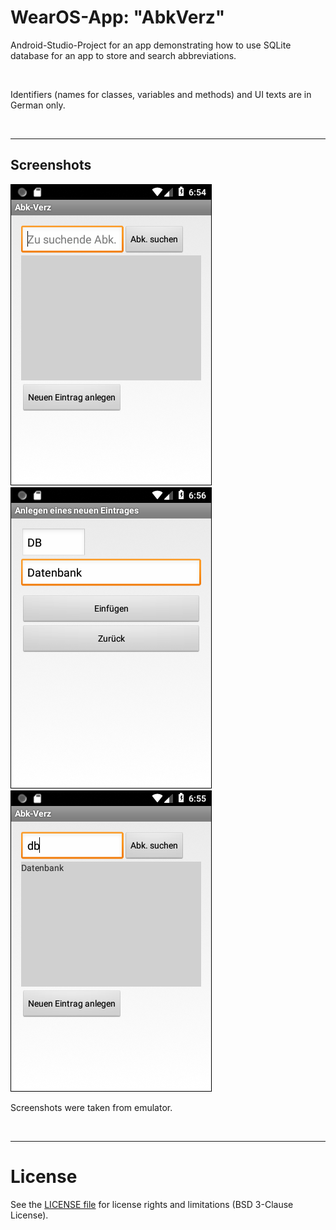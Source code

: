 # WearOS-App: "AbkVerz"

Android-Studio-Project for an app demonstrating how to use SQLite database for an 
app to store and search abbreviations.

<br>

Identifiers (names for classes, variables and methods) and UI texts are in German only.

<br>

----
## Screenshots

![Screenshot 1](screenshot_1.png)  ![Screenshot 2](screenshot_2.png)  ![Screenshot 3](screenshot_3.png)

Screenshots were taken from emulator.

<br>

----
# License

See the [LICENSE file](LICENSE.md) for license rights and limitations (BSD 3-Clause License).
